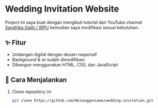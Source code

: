 # Wedding Invitation Website

Project ini saya buat dengan mengikuti tutorial dari YouTube channel [Sandhika Galih / WPU](https://www.youtube.com/c/WebProgrammingUNPAS) kemudian saya modifikasi sesuai kebutuhan.

## ✨ Fitur
- Undangan digital dengan desain responsif
- Background & isi sudah dimodifikasi
- Dibangun menggunakan HTML, CSS, dan JavaScript

## 🚀 Cara Menjalankan
1. Clone repository ini
   ```bash
   git clone https://github.com/Wisanggenieee/wedding-invitation.git

